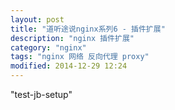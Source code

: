 ```yaml
---
layout: post
title: "道听途说nginx系列6 - 插件扩展"
description: "nginx 插件扩展"
category: "nginx"
tags: "nginx 网络 反向代理 proxy"
modified: 2014-12-29 12:24
---
```

"test-jb-setup"
